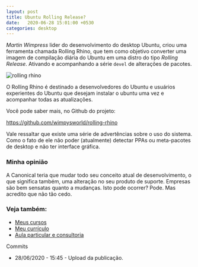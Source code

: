 ```yaml
---
layout: post
title: Ubuntu Rolling Release?
date:   2020-06-28 15:01:00 +0530
categories: desktop
---
```


*Martin Wimpress* lider do desenvolvimento do desktop Ubuntu, criou uma ferramenta chamada Rolling Rhino, que tem como objetivo converter uma imagem de compilação diária do Ubuntu em uma distro do tipo *Rolling Release*. Ativando e acompanhando a série ```devel``` de alterações de pacotes.

![rolling rhino](/images/rolling-rhino.jpg)

O Rolling Rhino é destinado a desenvolvedores do Ubuntu e usuários experientes do Ubuntu que desejam instalar o ubuntu uma vez e acompanhar todas as atualizações. 

Você pode saber mais, no Github do projeto:

<https://github.com/wimpysworld/rolling-rhino>

Vale ressaltar que existe uma série de advertências sobre o uso do sistema. Como o fato de ele não poder (atualmente) detectar PPAs ou meta-pacotes de desktop e não ter interface gráfica.


### Minha opinião

A Canonical teria que mudar todo seu conceito atual de desenvolvimento, o que significa também, uma alteração no seu produto de suporte. Empresas são bem sensatas quanto a mudanças. Isto pode ocorrer? Pode. Mas acredito que não tão cedo. 

### Veja também:
- [Meus cursos](https://profjulianoramos.github.io/cursos/)
- [Meu currículo](https://profjulianoramos.github.io/curriculo/)
- [Aula particular e consultoria](https://profjulianoramos.github.io/consultoria/)


Commits
- 28/06/2020 - 15:45 - Upload da publicação.